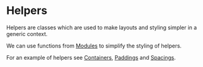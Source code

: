 # Helpers

Helpers are classes which are used to make layouts and styling simpler in a generic context.

We can use functions from [Modules](modules.md) to simplify the styling of helpers.

For an example of helpers see [Containers](containers.md), [Paddings](paddings.md) and [Spacings](spacings.md).